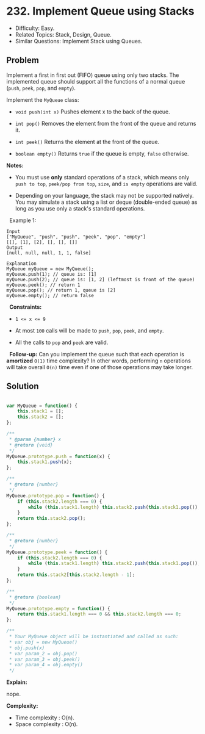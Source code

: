 # 232. Implement Queue using Stacks

- Difficulty: Easy.
- Related Topics: Stack, Design, Queue.
- Similar Questions: Implement Stack using Queues.

## Problem

Implement a first in first out (FIFO) queue using only two stacks. The implemented queue should support all the functions of a normal queue (`push`, `peek`, `pop`, and `empty`).

Implement the `MyQueue` class:


	
- `void push(int x)` Pushes element x to the back of the queue.
	
- `int pop()` Removes the element from the front of the queue and returns it.
	
- `int peek()` Returns the element at the front of the queue.
	
- `boolean empty()` Returns `true` if the queue is empty, `false` otherwise.


**Notes:**


	
- You must use **only** standard operations of a stack, which means only `push to top`, `peek/pop from top`, `size`, and `is empty` operations are valid.
	
- Depending on your language, the stack may not be supported natively. You may simulate a stack using a list or deque (double-ended queue) as long as you use only a stack's standard operations.


 
Example 1:

```
Input
["MyQueue", "push", "push", "peek", "pop", "empty"]
[[], [1], [2], [], [], []]
Output
[null, null, null, 1, 1, false]

Explanation
MyQueue myQueue = new MyQueue();
myQueue.push(1); // queue is: [1]
myQueue.push(2); // queue is: [1, 2] (leftmost is front of the queue)
myQueue.peek(); // return 1
myQueue.pop(); // return 1, queue is [2]
myQueue.empty(); // return false
```

 
**Constraints:**


	
- `1 <= x <= 9`
	
- At most `100` calls will be made to `push`, `pop`, `peek`, and `empty`.
	
- All the calls to `pop` and `peek` are valid.


 
**Follow-up:** Can you implement the queue such that each operation is **amortized** `O(1)` time complexity? In other words, performing `n` operations will take overall `O(n)` time even if one of those operations may take longer.


## Solution

```javascript

var MyQueue = function() {
    this.stack1 = [];
    this.stack2 = [];
};

/** 
 * @param {number} x
 * @return {void}
 */
MyQueue.prototype.push = function(x) {
    this.stack1.push(x);
};

/**
 * @return {number}
 */
MyQueue.prototype.pop = function() {
    if (this.stack2.length === 0) {
        while (this.stack1.length) this.stack2.push(this.stack1.pop());
    }
    return this.stack2.pop();
};

/**
 * @return {number}
 */
MyQueue.prototype.peek = function() {
    if (this.stack2.length === 0) {
        while (this.stack1.length) this.stack2.push(this.stack1.pop());
    }
    return this.stack2[this.stack2.length - 1];
};

/**
 * @return {boolean}
 */
MyQueue.prototype.empty = function() {
    return this.stack1.length === 0 && this.stack2.length === 0;
};

/** 
 * Your MyQueue object will be instantiated and called as such:
 * var obj = new MyQueue()
 * obj.push(x)
 * var param_2 = obj.pop()
 * var param_3 = obj.peek()
 * var param_4 = obj.empty()
 */
```

**Explain:**

nope.

**Complexity:**

* Time complexity : O(n).
* Space complexity : O(n).
